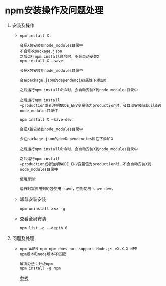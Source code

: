 # npm安装操作及问题处理

1. 安装及操作

   + ```
     npm install X:
     
     会把X包安装到node_modules目录中
     不会修改package.json
     之后运行npm install命令时，不会自动安装X
     npm install X –save:
     
     会把X包安装到node_modules目录中
     
     会在package.json的dependencies属性下添加X
     
     之后运行npm install命令时，会自动安装X到node_modules目录中
     
     之后运行npm install
     –production或者注明NODE_ENV变量值为production时，会自动安装msbuild到node_modules目录中
     
     npm install X –save-dev:
     
     会把X包安装到node_modules目录中
     
     会在package.json的devDependencies属性下添加X
     
     之后运行npm install命令时，会自动安装X到node_modules目录中
     
     之后运行npm install
     –production或者注明NODE_ENV变量值为production时，不会自动安装X到node_modules目录中
     
     使用原则:
     
     运行时需要用到的包使用–save，否则使用–save-dev。
     ```
     
   + 卸载安装安装

     ```
     npm uninstall xxx -g
     ```

   + 查看全局安装

     ```
     npm list -g --depth 0
     ```

     

2. 问题及处理

   + ```
     npm WARN npm npm does not support Node.js vX.X.X NPM
     npm版本和node版本不匹配
     ```

     ```
     解决办法：升级npm
     npm install -g npm
     ```
     
     [参考](https://nodejs.org/zh-cn/download/releases/)


